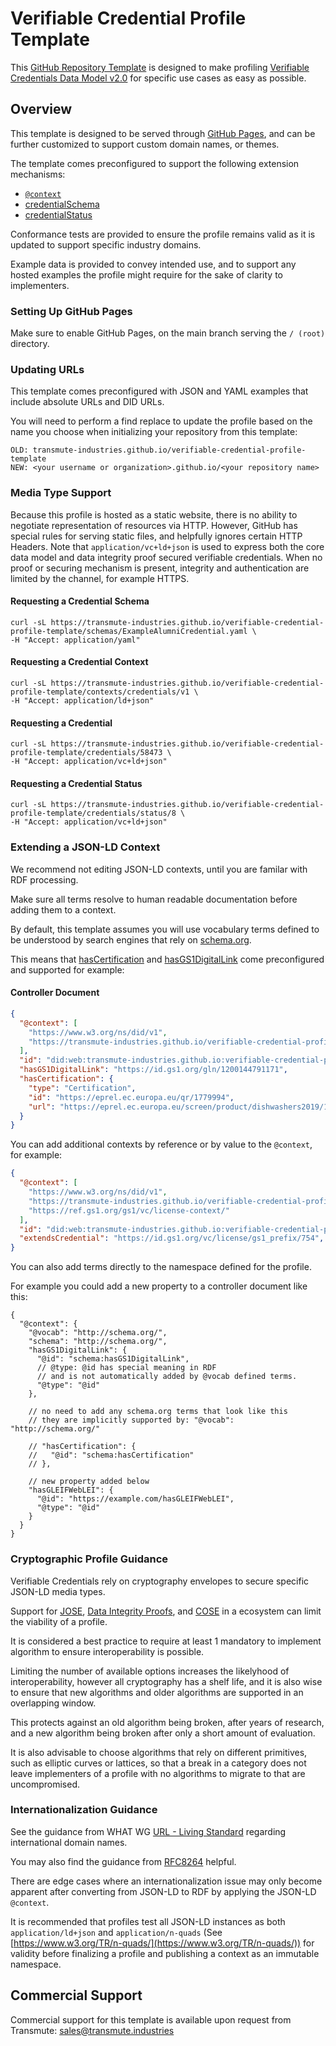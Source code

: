 # Verifiable Credential Profile Template

This [GitHub Repository Template](https://docs.github.com/en/repositories/creating-and-managing-repositories/creating-a-repository-from-a-template) is designed to make profiling [Verifiable Credentials Data Model v2.0](https://www.w3.org/TR/vc-data-model-2.0/) for specific use cases as easy as possible.

## Overview

This template is designed to be served through [GitHub Pages](https://pages.github.com/), and can be further customized to support custom domain names, or themes.

The template comes preconfigured to support the following extension mechanisms:

- [`@context`](https://www.w3.org/TR/vc-data-model-2.0/#contexts)
- [credentialSchema](https://www.w3.org/TR/vc-data-model-2.0/#data-schemas)
- [credentialStatus](https://www.w3.org/TR/vc-data-model-2.0/#status) 

Conformance tests are provided to ensure the profile remains valid as it is updated to support specific industry domains.

Example data is provided to convey intended use, and to support any hosted examples the profile might require for the sake of clarity to implementers.

### Setting Up GitHub Pages

Make sure to enable GitHub Pages, on the main branch serving the `/ (root)` directory.

### Updating URLs

This template comes preconfigured with JSON and YAML examples that include absolute URLs and DID URLs.

You will need to perform a find replace to update the profile based on the name you choose when initializing your repository from this template:

```
OLD: transmute-industries.github.io/verifiable-credential-profile-template
NEW: <your username or organization>.github.io/<your repository name>
```

### Media Type Support

Because this profile is hosted as a static website, there is no ability to negotiate representation of resources via HTTP.
However, GitHub has special rules for serving static files, and helpfully ignores certain HTTP Headers.
Note that `application/vc+ld+json` is used to express both the core data model and data integrity proof secured verifiable credentials.
When no proof or securing mechanism is present, integrity and authentication are limited by the channel, for example HTTPS.

#### Requesting a Credential Schema

```base
curl -sL https://transmute-industries.github.io/verifiable-credential-profile-template/schemas/ExampleAlumniCredential.yaml \
-H "Accept: application/yaml"
```

#### Requesting a Credential Context

```base
curl -sL https://transmute-industries.github.io/verifiable-credential-profile-template/contexts/credentials/v1 \
-H "Accept: application/ld+json"
```

#### Requesting a Credential

```base
curl -sL https://transmute-industries.github.io/verifiable-credential-profile-template/credentials/58473 \
-H "Accept: application/vc+ld+json"
```

#### Requesting a Credential Status

```base
curl -sL https://transmute-industries.github.io/verifiable-credential-profile-template/credentials/status/8 \
-H "Accept: application/vc+ld+json"
```

### Extending a JSON-LD Context

We recommend not editing JSON-LD contexts, until you are familar with RDF processing.

Make sure all terms resolve to human readable documentation before adding them to a context.

By default, this template assumes you will use vocabulary terms defined to be understood by search engines that rely on [schema.org](https://schema.org/).

This means that [hasCertification](https://schema.org/hasCertification) and [hasGS1DigitalLink](https://schema.org/hasGS1DigitalLink) come preconfigured and supported for example:

#### Controller Document 

```json
{
  "@context": [
    "https://www.w3.org/ns/did/v1",
    "https://transmute-industries.github.io/verifiable-credential-profile-template/contexts/credentials/v1"
  ],
  "id": "did:web:transmute-industries.github.io:verifiable-credential-profile-template:issuers:example",
  "hasGS1DigitalLink": "https://id.gs1.org/gln/1200144791171",
  "hasCertification": {
    "type": "Certification",
    "id": "https://eprel.ec.europa.eu/qr/1779994",
    "url": "https://eprel.ec.europa.eu/screen/product/dishwashers2019/1779994"
  }
}
```

You can add additional contexts by reference or by value to the `@context`, for example:

```json
{
  "@context": [
    "https://www.w3.org/ns/did/v1",
    "https://transmute-industries.github.io/verifiable-credential-profile-template/contexts/credentials/v1",
    "https://ref.gs1.org/gs1/vc/license-context/"
  ],
  "id": "did:web:transmute-industries.github.io:verifiable-credential-profile-template:issuers:example",
  "extendsCredential": "https://id.gs1.org/vc/license/gs1_prefix/754",
}
```

You can also add terms directly to the namespace defined for the profile.

For example you could add a new property to a controller document like this:

```json5
{
  "@context": {
    "@vocab": "http://schema.org/",
    "schema": "http://schema.org/",
    "hasGS1DigitalLink": {
      "@id": "schema:hasGS1DigitalLink",
      // @type: @id has special meaning in RDF 
      // and is not automatically added by @vocab defined terms.
      "@type": "@id"
    },

    // no need to add any schema.org terms that look like this
    // they are implicitly supported by: "@vocab": "http://schema.org/"

    // "hasCertification": {
    //   "@id": "schema:hasCertification"
    // },

    // new property added below
    "hasGLEIFWebLEI": {
      "@id": "https://example.com/hasGLEIFWebLEI",
      "@type": "@id"
    }
  }
}
```

### Cryptographic Profile Guidance

Verifiable Credentials rely on cryptography envelopes to secure specific JSON-LD media types.

Support for [JOSE](https://www.iana.org/assignments/jose/jose.xhtml#web-signature-encryption-algorithms), [Data Integrity Proofs](https://www.w3.org/TR/vc-data-integrity/), and [COSE](https://www.iana.org/assignments/cose/cose.xhtml#algorithms) in a ecosystem can limit the viability of a profile.

It is considered a best practice to require at least 1 mandatory to implement algorithm to ensure interoperability is possible.

Limiting the number of available options increases the likelyhood of interoperability, however all cryptography has a shelf life, and it is also wise to ensure that new algorithms and older algorithms are supported in an overlapping window. 

This protects against an old algorithm being broken, after years of research, and a new algorithm being broken after only a short amount of evaluation.

It is also advisable to choose algorithms that rely on different primitives, such as elliptic curves or lattices, so that a break in a category does not leave implementers of a profile with no algorithms to migrate to that are uncompromised.

### Internationalization Guidance

See the guidance from WHAT WG [URL - Living Standard](https://url.spec.whatwg.org/#idna) regarding international domain names.

You may also find the guidance from [RFC8264](https://datatracker.ietf.org/doc/rfc8264/) helpful.

There are edge cases where an internationalization issue may only become apparent after converting from JSON-LD to RDF by applying the JSON-LD `@context`.

It is recommended that profiles test all JSON-LD instances as both `application/ld+json` and `application/n-quads` (See [https://www.w3.org/TR/n-quads/](https://www.w3.org/TR/n-quads/)) for validity before finalizing a profile and publishing a context as an immutable namespace.


## Commercial Support

Commercial support for this template is available upon request from
Transmute: sales@transmute.industries